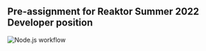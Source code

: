 ## Pre-assignment for Reaktor Summer 2022 Developer position
![Node.js workflow](https://github.com/sainigma/reaktor-assignment-2022/actions/workflows/node.js.yml/badge.svg)
